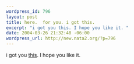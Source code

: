 ```yaml
--- 
wordpress_id: 796
layout: post
title: here.  for you. i got this.
excerpt: "i got you this. I hope you like it. "
date: 2004-03-26 21:32:48 -06:00
wordpress_url: http://new.nata2.org/?p=796
---
```

i got you <a href="http://www.margotknight.com/margot.html">this</a>. I hope you like it. 
